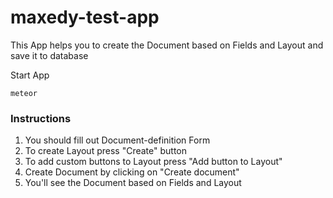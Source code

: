 # maxedy-test-app
<p>This App helps you to create the Document based on Fields and Layout and save it to database</p>
<p>Start App</p>
<p><code>meteor</code></p>

<h3>Instructions</h3>
<ol>
  <li>You should fill out Document-definition Form</li>
  <li>To create Layout press "Create" button</li>
  <li>To add custom buttons to Layout press "Add button to Layout"</li>
  <li>Create Document by clicking on "Create document"</li>
  <li>You'll see the Document based on Fields and Layout</li>
</ol>
